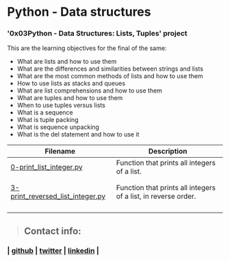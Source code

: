 # Python - Data structures

### '0x03Python - Data Structures: Lists, Tuples' project

This are the learning objectives for the final of the same:

* What are lists and how to use them
* What are the differences and similarities between strings and lists
* What are the most common methods of lists and how to use them
* How to use lists as stacks and queues
* What are list comprehensions and how to use them
* What are tuples and how to use them
* When to use tuples versus lists
* What is a sequence
* What is tuple packing
* What is sequence unpacking
* What is the del statement and how to use it

| Filename | Description |
|------------|-------------------|
|[0-print_list_integer.py](https://github.com/sashaveloz/holbertonschool-higher_level_programming/blob/master/0x03-python-data_structures/0-print_list_integer.py) |Function that prints all integers of a list.|
|[]()||
|[]()||
|[3-print_reversed_list_integer.py](https://github.com/sashaveloz/holbertonschool-higher_level_programming/blob/master/0x03-python-data_structures/3-print_reversed_list_integer.py)| Function that prints all integers of a list, in reverse order.|
|[]()||
|[]()||
|[]()||
|[]()||

> ## Contact info:
### | [github](https://github.com/sashaveloz) | [twitter](https://twitter.com/velozsasha) | [linkedin](https://www.linkedin.com/in/sasha-veloz-6512001b0/) | 
